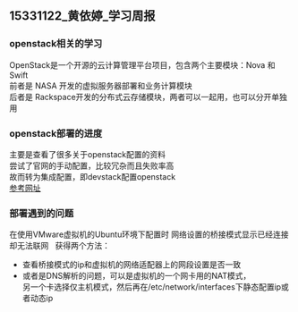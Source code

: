 ## 15331122_黄依婷_学习周报  
### openstack相关的学习  
OpenStack是一个开源的云计算管理平台项目，包含两个主要模块：Nova 和 Swift  
前者是 NASA 开发的虚拟服务器部署和业务计算模块  
后者是 Rackspace开发的分布式云存储模块，两者可以一起用，也可以分开单独用
### openstack部署的进度  
主要是查看了很多关于openstack配置的资料  
尝试了官网的手动配置，比较冗杂而且失败率高  
故而转为集成配置，即devstack配置openstack  
[参考网址](https://blog.csdn.net/neu_halen/article/details/73344750?utm_source=itdadao&utm_medium=referral)  
### 部署遇到的问题  
在使用VMware虚拟机的Ubuntu环境下配置时
网络设置的桥接模式显示已经连接却无法联网  
获得两个方法：  
* 查看桥接模式的ip和虚拟机的网络适配器上的网段设置是否一致  
* 或者是DNS解析的问题，可以是虚拟机的一个网卡用的NAT模式，  
另一个卡选择仅主机模式，然后再在/etc/network/interfaces下静态配置ip或者动态ip  
